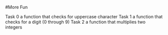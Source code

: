 #More Fun

Task 0
 a function that checks for uppercase character
Task 1
a function that checks for a digit (0 through 9)
Task 2
a function that multiplies two integers
